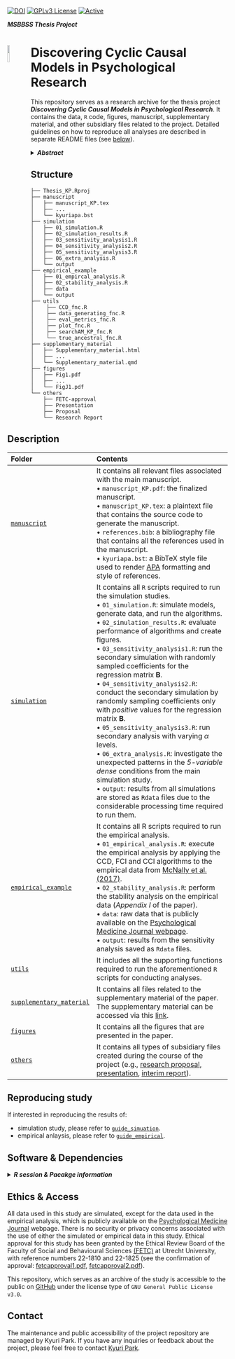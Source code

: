 [![DOI](https://zenodo.org/badge/576782527.svg)](https://zenodo.org/badge/latestdoi/576782527) [![GPLv3 License](https://img.shields.io/badge/License-GPL%20v3-yellow.svg)](https://opensource.org/licenses/) [![Active](http://img.shields.io/badge/Status-Active-green.svg)](https://github.com/KyuriP/Thesis_KP)  

***MSBBSS Thesis Project***
<div align="left">
<img src="https://github.com/KyuriP/Thesis_KP/blob/main/cyclelogo.png" width=10% height=10% align="left">
<h1> Discovering Cyclic Causal Models in Psychological Research </h1>
</div>



This repository serves as a research archive for the thesis project ***Discovering Cyclic Causal Models in Psychological Research***. 
It contains the data, `R` code,  figures, manuscript, supplementary material, and other subsidiary files related to the project. Detailed guidelines on how to reproduce all analyses are described in separate README files (see [below](#reproducing-study)).

<details>
           <summary><b><i>Abstract</i></b></summary>
           <p>
Statistical network models have become popular tools for analyzing multivariate psychological data. 
In empirical practice, network parameters are often interpreted as reflecting causal relationships – an approach that can be characterized as a form of causal discovery. 
Recent research has shown that undirected network models are likely to perform poorly as causal discovery tools in the context of discovering acyclic causal structures, a task for which many alternative methods are available. 
However, acyclic causal models are likely unsuitable for many psychological phenomena, such as psychopathologies, which are often characterized by cycles or feedback loop relationships between symptoms. 
A number of cyclic causal discovery methods have been developed, largely in the computer science literature, but they are not as well studied or widely applied in empirical practice. 
<br><i>In this paper, we provide an accessible introduction to the basics of cyclic causal discovery for empirical researchers. 
We examine three different cyclic causal discovery methods and investigate their performance in typical psychological research contexts by means of a simulation study. We also demonstrate the practical applicability of these methods using an empirical example and conclude the paper with a discussion of how the insights we gain from cyclic causal discovery relate to statistical network analysis.</i>
                      </p>
         </details>


## Structure
```
├── Thesis_KP.Rproj
├── manuscript
│   ├── manuscript_KP.tex
│   ├── ...
│   └── kyuriapa.bst
├── simulation
│   ├── 01_simulation.R
│   ├── 02_simulation_results.R
│   ├── 03_sensitivity_analysis1.R
│   ├── 04_sensitivity_analysis2.R
│   ├── 05_sensitivity_analysis3.R
│   ├── 06_extra_analysis.R
│   └── output
├── empirical_example
│   ├── 01_empircal_analysis.R
│   ├── 02_stability_analysis.R
│   ├── data
│   └── output
├── utils
│    ├── CCD_fnc.R
│    ├── data_generating_fnc.R
│    ├── eval_metrics_fnc.R
│    ├── plot_fnc.R
│    ├── searchAM_KP_fnc.R
│    └── true_ancestral_fnc.R
├── supplementary_material
│   ├── Supplementary_material.html
│   ├── ...
│   └── Supplementary_material.qmd
├── figures
│   ├── Fig1.pdf
│   ├── ...
│   └── FigJ1.pdf
└── others
    ├── FETC-approval
    ├── Presentation
    ├── Proposal
    └── Research Report
```

## Description

| Folder                                     | Contents                                                         |
| :----------------------------------------- | :--------------------------------------------------------------- |
| [`manuscript`](./manuscript)               | It contains all relevant files associated with the main manuscript. <br> • `manuscript_KP.pdf`: the finalized manuscript. <br> • `manuscript_KP.tex`:  a plaintext file that contains the source code to generate the manuscript.  <br> • `references.bib`: a bibliography file that contains all the references used in the manuscript. <br> • `kyuriapa.bst`: a BibTeX style file used to render [APA](https://apastyle.apa.org/style-grammar-guidelines/paper-format) formatting and style of references.|
| [`simulation`](./simulation)       | It contains all `R` scripts required to run the simulation studies.  <br> • `01_simulation.R`: simulate models, generate data, and run the algorithms. <br> • `02_simulation_results.R`: evaluate performance of algorithms and create figures. <br> • `03_sensitivity_analysis1.R`: run the secondary simulation with randomly sampled coefficients for the regression matrix $\mathbf{B}$. <br> • `04_sensitivity_analysis2.R`: conduct the secondary simulation by randomly sampling coefficients only with *positive* values for the regression matrix $\mathbf{B}$. <br> • `05_sensitivity_analysis3.R`: run secondary analysis  with varying $\alpha$ levels. <br> • `06_extra_analysis.R`: investigate the unexpected patterns in the *5-variable dense* conditions from the main simulation study.<br> • `output`: results from all simulations are stored as `Rdata` files due to the considerable processing time required to run them.   |
| [`empirical_example`](./empirical_example) | It contains all R scripts required to run the empirical analysis. <br> • `01_empirical_analysis.R`: execute the empirical analysis by applying the CCD, FCI and CCI algorithms to the empirical data from [McNally et al. (2017)](https://www.cambridge.org/core/journals/psychological-medicine/article/comorbid-obsessivecompulsive-disorder-and-depression-a-bayesian-network-approach/DAA4E2352A9E26809A4EAE35C366E900#article). <br> • `02_stability_analysis.R`: perform the stability analysis on the empirical data (*Appendix I* of the paper). <br> • `data`: raw data that is publicly available on the [Psychological Medicine Journal webpage](https://www.cambridge.org/core/journals/psychological-medicine/article/abs/comorbid-obsessivecompulsive-disorder-and-depression-a-bayesian-network-approach/DAA4E2352A9E26809A4EAE35C366E900#supplementary-materials).  <br> • `output`: results from the sensitivity analysis saved as `Rdata` files.               |
| [`utils`](./utils)               | It includes all the supporting functions required to run the aforementioned `R` scripts for conducting analyses. |
| [`supplementary_material`](./supplementary_material)           |It contains all files related to the supplementary material of the paper. <br> The supplementary material can be accessed via this [link](https://kyurip.quarto.pub/discovering-cyclic-causal-models/).|
| [`figures`](./figures)               | It contains all the figures that are presented in the paper.                    |
| [`others`](./others)               | It contains all types of subsidiary files  created during the course of the project (e.g., [research proposal](./others/Proposal), [presentation](./others/Presentation), [interim report](https://github.com/KyuriP/CCM_Discovery/tree/main/others/Research%20Report)).                        |

## Reproducing study
If interested in reproducing the results of:
- simulation study, please refer to [`guide_simuation`](https://github.com/KyuriP/CCM_Discovery/blob/main/simulation/README.md).
- empirical anlaysis, please refer to [`guide_empirical`](https://github.com/KyuriP/CCM_Discovery/blob/main/empirical_example/README.md).

## Software & Dependencies 
<details>
<summary><b><i>R session & Pacakge information</i></b></summary>

           
```
─ Session info ───────────────────────────────────────────────────────────────────────────────────────────────
 setting  value
 version  R version 4.2.3 (2023-03-15)
 os       macOS Ventura 13.0
 system   aarch64, darwin20
 ui       RStudio
 language (EN)
 collate  en_US.UTF-8
 ctype    en_US.UTF-8
 tz       Europe/Amsterdam
 date     2023-05-01
 rstudio  2022.07.2+576 Spotted Wakerobin (desktop)
 pandoc   2.19.2 @ /Applications/RStudio.app/Contents/MacOS/quarto/bin/tools/ (via rmarkdown)

─ Packages ───────────────────────────────────────────────────────────────────────────────────────────────────
 package      * version  date (UTC) lib source
 abind          1.4-5    2016-07-21 [1] CRAN (R 4.2.0)
 backports      1.4.1    2021-12-13 [1] CRAN (R 4.2.0)
 base64enc      0.1-3    2015-07-28 [1] CRAN (R 4.2.0)
 bdsmatrix      1.3-6    2022-06-03 [1] CRAN (R 4.2.0)
 BiocGenerics * 0.42.0   2022-04-26 [1] Bioconductor
 BiocManager  * 1.30.20  2023-02-24 [1] CRAN (R 4.2.0)
 broom          1.0.4    2023-03-11 [1] CRAN (R 4.2.0)
 cachem         1.0.7    2023-02-24 [1] CRAN (R 4.2.0)
 callr          3.7.3    2022-11-02 [1] CRAN (R 4.2.0)
 car            3.1-2    2023-03-30 [1] CRAN (R 4.2.3)
 carData        3.0-5    2022-01-06 [1] CRAN (R 4.2.0)
 CCI.KP       * 0.1.0    2023-01-21 [1] Github (KyuriP/CCI_KP@984bf12)
 checkmate      2.1.0    2022-04-21 [1] CRAN (R 4.2.0)
 cli            3.6.1    2023-03-23 [1] CRAN (R 4.2.0)
 clipr          0.8.0    2022-02-22 [1] CRAN (R 4.2.0)
 clue           0.3-64   2023-01-31 [1] CRAN (R 4.2.0)
 cluster        2.1.4    2022-08-22 [1] CRAN (R 4.2.3)
 codetools      0.2-19   2023-02-01 [1] CRAN (R 4.2.3)
 colorspace     2.1-0    2023-01-23 [1] CRAN (R 4.2.0)
 corpcor        1.6.10   2021-09-16 [1] CRAN (R 4.2.0)
 crayon         1.5.2    2022-09-29 [1] CRAN (R 4.2.0)
 curl           5.0.0    2023-01-12 [1] CRAN (R 4.2.0)
 data.table     1.14.8   2023-02-17 [1] CRAN (R 4.2.0)
 DEoptimR       1.0-11   2022-04-03 [1] CRAN (R 4.2.0)
 devtools     * 2.4.5    2022-10-11 [1] CRAN (R 4.2.0)
 digest         0.6.31   2022-12-11 [1] CRAN (R 4.2.0)
 DOT          * 0.1      2016-04-16 [1] CRAN (R 4.2.0)
 dplyr        * 1.1.2    2023-04-20 [1] CRAN (R 4.2.0)
 ellipsis       0.3.2    2021-04-29 [1] CRAN (R 4.2.0)
 evaluate       0.20     2023-01-17 [1] CRAN (R 4.2.0)
 fansi          1.0.4    2023-01-22 [1] CRAN (R 4.2.0)
 fastICA        1.2-3    2021-09-25 [1] CRAN (R 4.2.0)
 fastmap        1.1.1    2023-02-24 [1] CRAN (R 4.2.0)
 fdrtool        1.2.17   2021-11-13 [1] CRAN (R 4.2.0)
 foreign        0.8-84   2022-12-06 [1] CRAN (R 4.2.3)
 Formula        1.2-5    2023-02-24 [1] CRAN (R 4.2.0)
 fs             1.6.1    2023-02-06 [1] CRAN (R 4.2.0)
 furrr        * 0.3.1    2022-08-15 [1] CRAN (R 4.2.0)
 future       * 1.32.0   2023-03-07 [1] CRAN (R 4.2.0)
 generics       0.1.3    2022-07-05 [1] CRAN (R 4.2.0)
 ggh4x        * 0.2.4    2023-04-04 [1] CRAN (R 4.2.0)
 ggm            2.5      2020-02-16 [1] CRAN (R 4.2.0)
 ggplot2      * 3.4.2    2023-04-03 [1] CRAN (R 4.2.0)
 ggpubr       * 0.6.0    2023-02-10 [1] CRAN (R 4.2.0)
 ggsignif       0.6.4    2022-10-13 [1] CRAN (R 4.2.0)
 glasso         1.11     2019-10-01 [1] CRAN (R 4.2.0)
 globals        0.16.2   2022-11-21 [1] CRAN (R 4.2.0)
 glue           1.6.2    2022-02-24 [1] CRAN (R 4.2.0)
 graph        * 1.74.0   2022-04-26 [1] Bioconductor
 gridExtra      2.3      2017-09-09 [1] CRAN (R 4.2.0)
 gtable         0.3.3    2023-03-21 [1] CRAN (R 4.2.0)
 gtools         3.9.4    2022-11-27 [1] CRAN (R 4.2.0)
 Hmisc          5.0-1    2023-03-08 [1] CRAN (R 4.2.0)
 htmlTable      2.4.1    2022-07-07 [1] CRAN (R 4.2.0)
 htmltools      0.5.5    2023-03-23 [1] CRAN (R 4.2.3)
 htmlwidgets    1.6.2    2023-03-17 [1] CRAN (R 4.2.0)
 httpuv         1.6.9    2023-02-14 [1] CRAN (R 4.2.0)
 igraph         1.4.1    2023-02-24 [1] CRAN (R 4.2.0)
 jpeg           0.1-10   2022-11-29 [1] CRAN (R 4.2.0)
 jsonlite       1.8.4    2022-12-06 [1] CRAN (R 4.2.0)
 knitr          1.42     2023-01-25 [1] CRAN (R 4.2.0)
 later          1.3.0    2021-08-18 [1] CRAN (R 4.2.0)
 lattice        0.21-8   2023-04-05 [1] CRAN (R 4.2.0)
 lavaan         0.6-15   2023-03-14 [1] CRAN (R 4.2.0)
 lifecycle      1.0.3    2022-10-07 [1] CRAN (R 4.2.0)
 listenv        0.9.0    2022-12-16 [1] CRAN (R 4.2.0)
 magrittr     * 2.0.3    2022-03-30 [1] CRAN (R 4.2.0)
 MASS         * 7.3-58.3 2023-03-07 [1] CRAN (R 4.2.0)
 Matrix         1.5-4    2023-04-04 [1] CRAN (R 4.2.0)
 memoise        2.0.1    2021-11-26 [1] CRAN (R 4.2.0)
 mime           0.12     2021-09-28 [1] CRAN (R 4.2.0)
 miniUI         0.1.1.1  2018-05-18 [1] CRAN (R 4.2.0)
 mnormt         2.1.1    2022-09-26 [1] CRAN (R 4.2.0)
 munsell        0.5.0    2018-06-12 [1] CRAN (R 4.2.0)
 nlme           3.1-162  2023-01-31 [1] CRAN (R 4.2.3)
 nnet           7.3-18   2022-09-28 [1] CRAN (R 4.2.3)
 parallelly     1.35.0   2023-03-23 [1] CRAN (R 4.2.3)
 pbapply        1.7-0    2023-01-13 [1] CRAN (R 4.2.0)
 pbivnorm       0.6.0    2015-01-23 [1] CRAN (R 4.2.0)
 pcalg        * 2.7-8    2022-12-21 [1] CRAN (R 4.2.0)
 pillar         1.9.0    2023-03-22 [1] CRAN (R 4.2.0)
 pkgbuild       1.4.0    2022-11-27 [1] CRAN (R 4.2.0)
 pkgconfig      2.0.3    2019-09-22 [1] CRAN (R 4.2.0)
 pkgload        1.3.2    2022-11-16 [1] CRAN (R 4.2.0)
 plyr           1.8.8    2022-11-11 [1] CRAN (R 4.2.0)
 png            0.1-8    2022-11-29 [1] CRAN (R 4.2.0)
 ppcor          1.1      2015-12-03 [1] CRAN (R 4.2.0)
 prettyunits    1.1.1    2020-01-24 [1] CRAN (R 4.2.0)
 processx       3.8.0    2022-10-26 [1] CRAN (R 4.2.0)
 profvis        0.3.7    2020-11-02 [1] CRAN (R 4.2.0)
 promises       1.2.0.1  2021-02-11 [1] CRAN (R 4.2.0)
 ps             1.7.4    2023-04-02 [1] CRAN (R 4.2.0)
 psych          2.3.3    2023-03-18 [1] CRAN (R 4.2.0)
 purrr        * 1.0.1    2023-01-10 [1] CRAN (R 4.2.0)
 qgraph       * 1.9.4    2023-03-21 [1] CRAN (R 4.2.0)
 quadprog       1.5-8    2019-11-20 [1] CRAN (R 4.2.0)
 R6             2.5.1    2021-08-19 [1] CRAN (R 4.2.0)
 RBGL           1.72.0   2022-04-26 [1] Bioconductor
 rcausal      * 1.2.1    2022-09-06 [1] Github (bd2kccd/r-causal@cc74f8d)
 Rcpp           1.0.10   2023-01-22 [1] CRAN (R 4.2.0)
 remotes        2.4.2    2021-11-30 [1] CRAN (R 4.2.0)
 reshape2       1.4.4    2020-04-09 [1] CRAN (R 4.2.0)
 Rgraphviz    * 2.40.0   2022-04-26 [1] Bioconductor
 rJava        * 1.0-6    2021-12-10 [1] CRAN (R 4.2.0)
 rlang          1.1.0    2023-03-14 [1] CRAN (R 4.2.0)
 rmarkdown      2.21     2023-03-26 [1] CRAN (R 4.2.3)
 robustbase     0.95-1   2023-03-29 [1] CRAN (R 4.2.0)
 rpart          4.1.19   2022-10-21 [1] CRAN (R 4.2.3)
 rstatix        0.7.2    2023-02-01 [1] CRAN (R 4.2.0)
 rstudioapi     0.14     2022-08-22 [1] CRAN (R 4.2.0)
 scales         1.2.1    2022-08-20 [1] CRAN (R 4.2.0)
 sessioninfo    1.2.2    2021-12-06 [1] CRAN (R 4.2.0)
 sfsmisc        1.1-14   2022-11-24 [1] CRAN (R 4.2.0)
 shiny          1.7.4    2022-12-15 [1] CRAN (R 4.2.0)
 stringi        1.7.12   2023-01-11 [1] CRAN (R 4.2.0)
 stringr        1.5.0    2022-12-02 [1] CRAN (R 4.2.0)
 tibble         3.2.1    2023-03-20 [1] CRAN (R 4.2.0)
 tidyr          1.3.0    2023-01-24 [1] CRAN (R 4.2.0)
 tidyselect     1.2.0    2022-10-10 [1] CRAN (R 4.2.0)
 urlchecker     1.0.1    2021-11-30 [1] CRAN (R 4.2.0)
 usethis      * 2.1.6    2022-05-25 [1] CRAN (R 4.2.0)
 utf8           1.2.3    2023-01-31 [1] CRAN (R 4.2.0)
 V8             4.2.2    2022-11-03 [1] CRAN (R 4.2.0)
 vctrs          0.6.2    2023-04-19 [1] CRAN (R 4.2.0)
 withr          2.5.0    2022-03-03 [1] CRAN (R 4.2.0)
 xfun           0.38     2023-03-24 [1] CRAN (R 4.2.0)
 xtable         1.8-4    2019-04-21 [1] CRAN (R 4.2.0)

 [1] /Library/Frameworks/R.framework/Versions/4.2-arm64/Resources/library

──────────────────────────────────────────────────────────────────────────────────────────────────────────────
```

</details>

## Ethics & Access
All data used in this study are simulated, except for the data used in the empirical analysis, which is publicly available on the [Psychological Medicine Journal](https://www.cambridge.org/core/journals/psychological-medicine/article/abs/comorbid-obsessivecompulsive-disorder-and-depression-a-bayesian-network-approach/DAA4E2352A9E26809A4EAE35C366E900\#supplementary-materials) webpage. There is no security or privacy concerns associated with the use of either the simulated or empirical data in this study.
Ethical approval for this study has been granted by the Ethical Review Board of the Faculty of Social and
Behavioural Sciences [(FETC)](https://ferb.sites.uu.nl/) at Utrecht University, with reference numbers 22-1810 and 22-1825 (see the confirmation of approval: [fetcapproval1.pdf](https://github.com/KyuriP/Thesis_KP/blob/main/others/FETC-approval/fetcapproval1.pdf), [fetcapproval2.pdf](https://github.com/KyuriP/Thesis_KP/blob/main/others/FETC-approval/fetcapproval2.pdf)).

This repository, which serves as an archive of the study is accessible to the public on [GitHub](https://github.com/KyuriP/Thesis_KP) under the license type of `GNU General Public License v3.0`. 


## Contact
The maintenance and public accessibility of the project repository are managed by Kyuri Park. If you have any inquiries or feedback about the project, please feel free to contact [Kyuri Park](https://kyurip.github.io/).

